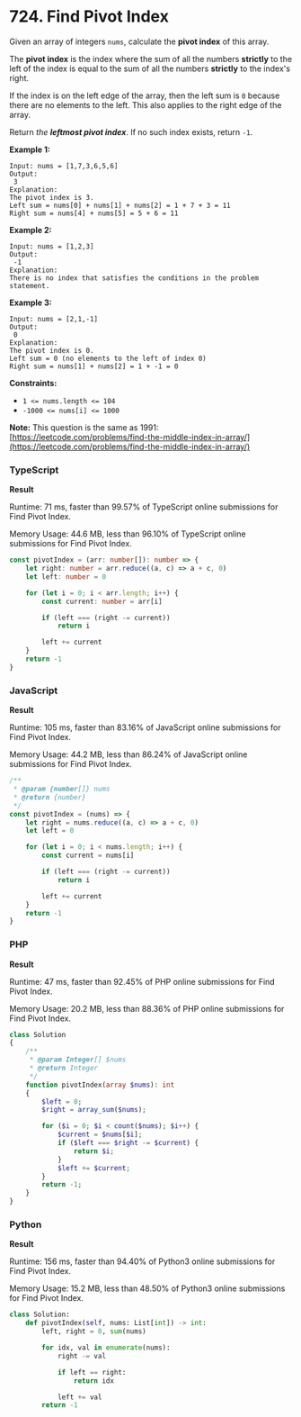 # 724. Find Pivot Index

Given an array of integers `nums`, calculate the **pivot index** of this array.

The **pivot index** is the index where the sum of all the numbers **strictly** to the left of the index is equal to the sum of all the numbers **strictly** to the index's right.

If the index is on the left edge of the array, then the left sum is `0` because there are no elements to the left. This also applies to the right edge of the array.

Return _the **leftmost pivot index**_. If no such index exists, return `-1`.

**Example 1:**

```
Input: nums = [1,7,3,6,5,6]
Output:
 3
Explanation:
The pivot index is 3.
Left sum = nums[0] + nums[1] + nums[2] = 1 + 7 + 3 = 11
Right sum = nums[4] + nums[5] = 5 + 6 = 11
```

**Example 2:**

```
Input: nums = [1,2,3]
Output:
 -1
Explanation:
There is no index that satisfies the conditions in the problem statement.
```

**Example 3:**

```
Input: nums = [2,1,-1]
Output:
 0
Explanation:
The pivot index is 0.
Left sum = 0 (no elements to the left of index 0)
Right sum = nums[1] + nums[2] = 1 + -1 = 0
```

**Constraints:**

* `1 <= nums.length <= 104`
* `-1000 <= nums[i] <= 1000`

**Note:** This question is the same as 1991: [https://leetcode.com/problems/find-the-middle-index-in-array/](https://leetcode.com/problems/find-the-middle-index-in-array/)

### TypeScript <a href="#javascript" id="javascript"></a>

**Result**

Runtime: 71 ms, faster than 99.57% of TypeScript online submissions for Find Pivot Index.

Memory Usage: 44.6 MB, less than 96.10% of TypeScript online submissions for Find Pivot Index.

```typescript
const pivotIndex = (arr: number[]): number => {
    let right: number = arr.reduce((a, c) => a + c, 0)
    let left: number = 0

    for (let i = 0; i < arr.length; i++) {
        const current: number = arr[i]

        if (left === (right -= current))
            return i

        left += current
    }
    return -1
}
```

### JavaScript <a href="#javascript" id="javascript"></a>

**Result**

Runtime: 105 ms, faster than 83.16% of JavaScript online submissions for Find Pivot Index.

Memory Usage: 44.2 MB, less than 86.24% of JavaScript online submissions for Find Pivot Index.

```javascript
/**
 * @param {number[]} nums
 * @return {number}
 */
const pivotIndex = (nums) => {
    let right = nums.reduce((a, c) => a + c, 0)
    let left = 0

    for (let i = 0; i < nums.length; i++) {
        const current = nums[i]

        if (left === (right -= current))
            return i

        left += current
    }
    return -1
}
```

### PHP <a href="#javascript" id="javascript"></a>

**Result**

Runtime: 47 ms, faster than 92.45% of PHP online submissions for Find Pivot Index.

Memory Usage: 20.2 MB, less than 88.36% of PHP online submissions for Find Pivot Index.

```php
class Solution
{
    /**
     * @param Integer[] $nums
     * @return Integer
     */
    function pivotIndex(array $nums): int
    {
        $left = 0;
        $right = array_sum($nums);

        for ($i = 0; $i < count($nums); $i++) {
            $current = $nums[$i];
            if ($left === $right -= $current) {
                return $i;
            }
            $left += $current;
        }
        return -1;
    }
}
```

### Python <a href="#javascript" id="javascript"></a>

**Result**

Runtime: 156 ms, faster than 94.40% of Python3 online submissions for Find Pivot Index.

Memory Usage: 15.2 MB, less than 48.50% of Python3 online submissions for Find Pivot Index.

```python
class Solution:
    def pivotIndex(self, nums: List[int]) -> int:
        left, right = 0, sum(nums)

        for idx, val in enumerate(nums):
            right -= val

            if left == right:
                return idx

            left += val
        return -1
```
